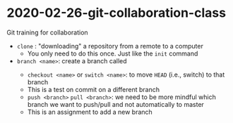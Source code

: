 # 2020-02-26-git-collaboration-class
Git training for collaboration

- `clone` : "downloading" a repository from a remote to a computer
  - You only need to do this once. Just like the `init` command
- `branch <name>`: create a branch called <name>
  - `checkout <name>` or `switch <name>`: to move `HEAD` (i.e., switch) to that branch
  - This is a test on commit on a different branch
  - `push <branch>` `pull <branch>`: we need to be more mindful which branch we want to push/pull and not automatically to master
  - This is an assignment to add a new branch
